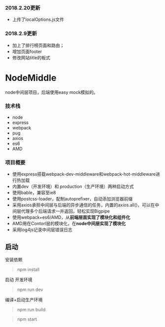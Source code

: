 ### 2018.2.20更新
* 上传了localOptions.js文件

### 2018.2.9更新
* 加上了排行榜页面和路由；
* 增加页面footer
* 修改网站title的板式

# NodeMiddle
node中间层项目，后端使用easy mock模拟的。

### 技术栈

* node
* express
* webpack
* pug
* axios
* es6
* AMD

### 项目概要

* 使用express搭载webpack-dev-middleware和webpack-hot-middleware进行热加载
* 内置dev（开发环境）和 production（生产环境）两种启动方式
* 使用bable，兼容至ie8
* 使用postcss-loader，配制autoprefixer，自动添加浏览器前缀
* 采用axios承担中间层与后端的异步通信的任务，内置的axios.all()，可以在中间层代理多个后端请求一并返回，轻松实现Bigpipe
* 使用webpack+es6/AMD，从**前端层面实现了模块化和组件化**
* AMD用在Contorl层的模块化，在**node中间层实现了模块化**
* 采用log4js记录中间层错误日志


## 启动

安装依赖
> npm install
  
  
启动 开发环境
> npm run dev
  
  
编译+启动生产环境
> npm run build  

> npm start
